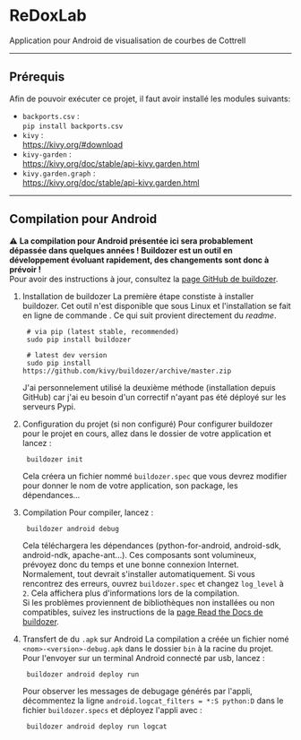 # ReDoxLab
Application pour Android de visualisation de courbes de Cottrell


------
## Prérequis
Afin de pouvoir exécuter ce projet, il faut avoir installé les modules suivants: 
- `backports.csv` :  
    `pip install backports.csv`
- `kivy` :  
    https://kivy.org/#download
- `kivy-garden` :  
    https://kivy.org/doc/stable/api-kivy.garden.html
- `kivy.garden.graph` :  
    https://kivy.org/doc/stable/api-kivy.garden.html

------ 
## Compilation pour Android

:warning: **La compilation pour Android présentée ici sera probablement dépassée dans quelques années ! Buildozer est un outil en développement évoluant rapidement, des changements sont donc à prévoir !**  
Pour avoir des instructions à jour, consultez la [page GitHub de buildozer](https://github.com/kivy/buildozer). 

1. Installation de buildozer
    La première étape constiste à installer buildozer. Cet outil n'est disponible que sous Linux et l'installation se fait en ligne de commande . 
    Ce qui suit provient directement du *readme*.  
    
        # via pip (latest stable, recommended)
        sudo pip install buildozer
        
        # latest dev version
        sudo pip install   https://github.com/kivy/buildozer/archive/master.zip
    J'ai personnelement utilisé la deuxième méthode (installation depuis GitHub) car j'ai eu besoin d'un correctif n'ayant pas été déployé sur les serveurs Pypi.  

2. Configuration du projet (si non configuré)
    Pour configurer buildozer pour le projet en cours, allez dans le dossier de votre application et lancez :

        buildozer init
    Cela créera un fichier nommé `buildozer.spec` que vous devrez modifier pour donner le nom de votre application, son package, les dépendances...

3. Compilation
    Pour compiler, lancez :

        buildozer android debug
    Cela téléchargera les dépendances (python-for-android, android-sdk, android-ndk, apache-ant...). Ces composants sont volumineux, prévoyez donc du temps et une bonne connexion Internet.  
    Normalement, tout devrait s'installer automatiquement. Si vous rencontrez des erreurs, ouvrez `buildozer.spec` et changez `log_level` à `2`. Cela affichera plus d'informations lors de la compilation.  
    Si les problèmes proviennent de bibliothèques non installées ou non compatibles, suivez les instructions de la [page Read the Docs de buildozer](https://buildozer.readthedocs.io/en/latest/installation.html).
4. Transfert de du `.apk` sur Android
    La compilation a créée un fichier nomé `<nom>-<version>-debug.apk` dans le dossier `bin` à la racine du projet. Pour l'envoyer sur un terminal Android connecté par usb, lancez :
    
        buildozer android deploy run

    Pour observer les messages de debugage générés par l'appli, décommentez la ligne `android.logcat_filters = *:S python:D` dans le fichier `buildozer.specs` et déployez l'appli avec :
    
        buildozer android deploy run logcat
